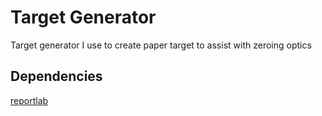 # Target Generator

Target generator I use to create paper target to assist with zeroing optics

## Dependencies

[reportlab](https://pypi.org/project/reportlab/)